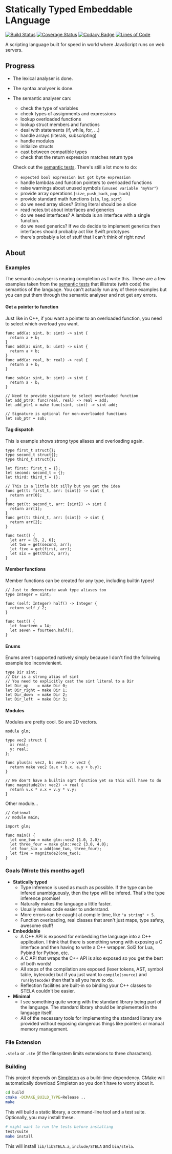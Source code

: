 # Statically Typed Embeddable LAnguage

[![Build Status](https://travis-ci.org/Kerndog73/STELA.svg?branch=master)](https://travis-ci.org/Kerndog73/STELA) [![Coverage Status](https://coveralls.io/repos/github/Kerndog73/STELA/badge.svg?branch=master)](https://coveralls.io/github/Kerndog73/STELA?branch=master) [![Codacy Badge](https://api.codacy.com/project/badge/Grade/9a5be676e21c47c09c0ee3aed1e65bd5)](https://www.codacy.com/app/kerndog73/STELA?utm_source=github.com&amp;utm_medium=referral&amp;utm_content=Kerndog73/STELA&amp;utm_campaign=Badge_Grade) [![Lines of Code](https://tokei.rs/b1/github/Kerndog73/STELA)](https://github.com/Aaronepower/tokei)

A scripting language built for speed in world where JavaScript runs on web servers.

## Progress
 * The lexical analyser is done.
 * The syntax analyser is done.
 * The semantic analyser can:
   * check the type of variables
   * check types of assignments and expressions
   * lookup overloaded functions
   * lookup struct members and functions
   * deal with statements (if, while, for, ...)
   * handle arrays (literals, subscripting)
   * handle modules
   * initialize structs
   * cast between compatible types
   * check that the return expression matches return type
    
   Check out the [semantic tests](test/src/semantics.cpp). There's still a lot more to do:
    
   * `expected bool expression but got byte expression`
   * handle lambdas and function pointers to overloaded functions
   * raise warnings about unused symbols (`unused variable "myVar"`)
   * provide array operations (`size`, `push_back`, `pop_back`)
   * provide standard math functions (`sin`, `log`, `sqrt`)
   * do we need array slices? String literal should be a slice
   * read notes.txt about interfaces and generics
   * do we need interfaces? A lambda is an interface with a single function.
   * do we need generics? If we do decide to implement generics then interfaces should probably act like Swift prototypes
   * there's probably a lot of stuff that I can't think of right now!

## About

### Examples

The semantic analyser is nearing completion as I write this. These are a few examples taken from the [semantic tests](test/src/semantics.cpp) that illistrate (with code) the semantics of the language. You can't actually run any of these examples but you can put them through the semantic analyser and not get any errors.

#### Get a pointer to function

Just like in C++, if you want a pointer to an overloaded function, you need to select which overload you want.

```
func add(a: sint, b: sint) -> sint {
  return a + b;
}
func add(a: uint, b: uint) -> uint {
  return a + b;
}
func add(a: real, b: real) -> real {
  return a + b;
}

func sub(a: sint, b: sint) -> sint {
  return a - b;
}

// Need to provide signature to select overloaded function
let add_ptr0: func(real, real) -> real = add;
let add_ptr1 = make func(sint, sint) -> sint add;

// Signature is optional for non-overloaded functions
let sub_ptr = sub;
```

#### Tag dispatch

This is example shows strong type aliases and overloading again.

```
type first_t struct{};
type second_t struct{};
type third_t struct{};

let first: first_t = {};
let second: second_t = {};
let third: third_t = {};

// This is a little bit silly but you get the idea
func get(t: first_t, arr: [sint]) -> sint {
  return arr[0];
}
func get(t: second_t, arr: [sint]) -> sint {
  return arr[1];
}
func get(t: third_t, arr: [sint]) -> sint {
  return arr[2];
}

func test() {
  let arr = [5, 2, 6];
  let two = get(second, arr);
  let five = get(first, arr);
  let six = get(third, arr);
}
```

#### Member functions

Member functions can be created for any type, including builtin types!

```
// Just to demonstrate weak type aliases too
type Integer = sint;

func (self: Integer) half() -> Integer {
  return self / 2;
}

func test() {
  let fourteen = 14;
  let seven = fourteen.half();
}
```

#### Enums

Enums aren't supported natively simply because I don't find the following example too inconvienient.

```
type Dir sint;
// Dir is a strong alias of sint
// You need to explicitly cast the sint literal to a Dir
let Dir_up    = make Dir 0;
let Dir_right = make Dir 1;
let Dir_down  = make Dir 2;
let Dir_left  = make Dir 3;
```

#### Modules

Modules are pretty cool. So are 2D vectors.

```
module glm;

type vec2 struct {
  x: real;
  y: real;
};

func plus(a: vec2, b: vec2) -> vec2 {
  return make vec2 {a.x + b.x, a.y + b.y};
}

// We don't have a builtin sqrt function yet so this will have to do
func magnitude2(v: vec2) -> real {
  return v.x * v.x + v.y * v.y;
}
```

Other module...

```
// Optional
// module main;

import glm;

func main() {
  let one_two = make glm::vec2 {1.0, 2.0};
  let three_four = make glm::vec2 {3.0, 4.0};
  let four_six = add(one_two, three_four);
  let five = magnitude2(one_two);
}
```

### Goals (Wrote this months ago!)
 * __Statically typed__
   * Type inference is used as much as possible. If the type can be infered unambiguously, then the type will be infered. That's the type inference promise!
   * Naturally makes the language a little faster. 
   * Usually makes code easier to understand. 
   * More errors can be caught at compile time, like `"a string" + 5`.
   * Function overloading, real classes that aren't just maps, type safety, awesome stuff!
 * __Embeddable__
   * A C++ API is exposed for embedding the language into a C++ application. I think that there is something wrong with exposing a C interface and then having to write a C++ wrapper. Sol2 for Lua, Pybind for Python, etc.
   * A C API that wraps the C++ API is also exposed so you get the best of both words!
   * All steps of the compilation are exposed (lexer tokens, AST, symbol table, bytecode) but if you just want to `compile(source)` and `run(bytecode)` then that's all you have to do.
   * Reflection facilities are built-in so binding your C++ classes to STELA couldn't be easier.
 * __Minimal__
   * I see something quite wrong with the standard library being part of the language. The standard library should be implemented in the language itself.
   * All of the necessary tools for implementing the standard library are provided without exposing dangerous things like pointers or manual memory management.

### File Extension
`.stela` or `.ste` (if the filesystem limits extensions to three characters).

### Building

This project depends on [Simpleton](https://github.com/Kerndog73/Simpleton-Engine) as a build-time dependency. CMake will automatically download Simpleton so you don't have to worry about it.

```bash
cd build
cmake -DCMAKE_BUILD_TYPE=Release ..
make
```

This will build a static library, a command-line tool and a test suite. Optionally, you may install these.

```bash
# might want to run the tests before installing
test/suite
make install
```

This will install `lib/libSTELA.a`, `include/STELA` and `bin/stela`.
